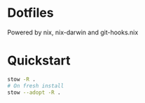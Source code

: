 # Dotfiles

Powered by nix, nix-darwin and git-hooks.nix

# Quickstart

```sh
stow -R .
# On fresh install
stow --adopt -R . 
```